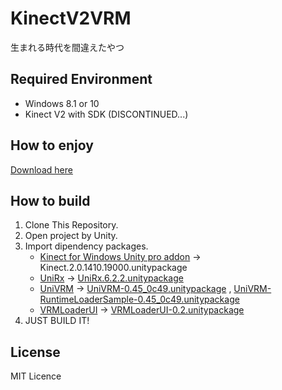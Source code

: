 # KinectV2VRM

生まれる時代を間違えたやつ

## Required Environment

+ Windows 8.1 or 10
+ Kinect V2 with SDK (DISCONTINUED...)

## How to enjoy

[Download here](https://github.com/m2wasabi/KinectV2VRM/releases)

## How to build

1. Clone This Repository.
2. Open project by Unity.
3. Import dipendency packages.
    + [Kinect for Windows Unity pro addon](https://developer.microsoft.com/windows/kinect) -> Kinect.2.0.1410.19000.unitypackage
    + [UniRx](https://github.com/neuecc/UniRx/releases) -> [UniRx.6.2.2.unitypackage](https://github.com/neuecc/UniRx/releases/download/6.2.2/UniRx.6.2.2.unitypackage)
    + [UniVRM](https://github.com/dwango/UniVRM/releases) -> [UniVRM-0.45_0c49.unitypackage](https://github.com/dwango/UniVRM/releases/download/v0.45/UniVRM-0.45_0c49.unitypackage) , [UniVRM-RuntimeLoaderSample-0.45_0c49.unitypackage](https://github.com/dwango/UniVRM/releases/download/v0.45/UniVRM-RuntimeLoaderSample-0.45_0c49.unitypackage)
    + [VRMLoaderUI](https://github.com/m2wasabi/VRMLoaderUI/releases) -> [VRMLoaderUI-0.2.unitypackage](https://github.com/m2wasabi/VRMLoaderUI/releases/download/0.2/VRMLoaderUI-0.2.unitypackage)
4. JUST BUILD IT!

## License

MIT Licence
